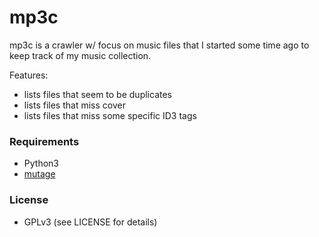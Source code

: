 # mp3c

mp3c is a crawler w/ focus on music files that I started some time ago
to keep track of my music collection.

Features:
* lists files that seem to be duplicates
* lists files that miss cover
* lists files that miss some specific ID3 tags


### Requirements

* Python3
* [mutage](https://mutagen.readthedocs.io/en/latest/)

### License

* GPLv3 (see LICENSE for details)
